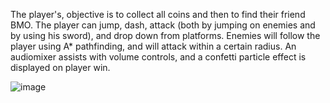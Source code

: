 The player's, objective is to collect all coins and then to find their friend BMO.
The player can jump, dash, attack (both by jumping on enemies and by using his sword), and drop down from platforms.
Enemies will follow the player using A\* pathfinding, and will attack within a certain radius.
An audiomixer assists with volume controls, and a confetti particle effect is displayed on player win.

![image](https://github.com/user-attachments/assets/f31351b8-2855-4d03-9298-b18b11fb37cf)


